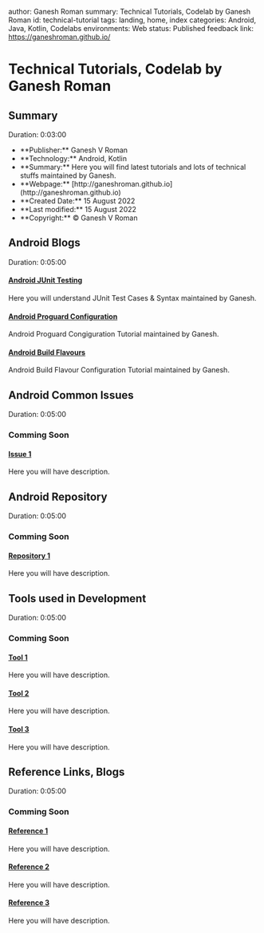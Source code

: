author: Ganesh Roman
summary: Technical Tutorials, Codelab by Ganesh Roman
id: technical-tutorial
tags: landing, home, index
categories: Android, Java, Kotlin, Codelabs
environments: Web
status: Published
feedback link: https://ganeshroman.github.io/

# Technical Tutorials, Codelab by Ganesh Roman


## Summary 
Duration: 0:03:00


<ul>
<li> **Publisher:**  Ganesh V Roman 
<li> **Technology:**  Android, Kotlin 
<li> **Summary:**  Here you will find latest tutorials and lots of technical stuffs maintained by Ganesh.
<li> **Webpage:**  [http://ganeshroman.github.io](http://ganeshroman.github.io)
<li> **Created Date:** 15 August 2022
<li> **Last modified:** 15 August 2022 
<li> **Copyright:** © Ganesh V Roman 
</ul>




## Android Blogs 
Duration: 0:05:00


#### [Android JUnit Testing](http://ganeshroman.github.io/blogs/2/android-j-unit-testing/index.html#0)
Here you will understand JUnit Test Cases & Syntax maintained by Ganesh.


#### [Android Proguard Configuration](http://ganeshroman.github.io/blogs/3/android-proguard-config/index.html#0)
Android Proguard Congiguration Tutorial maintained by Ganesh.


#### [Android Build Flavours](http://ganeshroman.github.io/blogs/4/android-build-flavours/index.html#0)
Android Build Flavour Configuration Tutorial maintained by Ganesh.





## Android Common Issues
Duration: 0:05:00

### Comming Soon




#### [Issue 1](https://ganeshroman.github.io/)
Here you will have description.










## Android Repository
Duration: 0:05:00


### Comming Soon




#### [Repository 1](https://ganeshroman.github.io/)
Here you will have description.






## Tools used in Development
Duration: 0:05:00

### Comming Soon




#### [Tool 1](https://ganeshroman.github.io/)
Here you will have description.


#### [Tool 2](https://ganeshroman.github.io/)
Here you will have description.


#### [Tool 3](https://ganeshroman.github.io/)
Here you will have description.








## Reference Links, Blogs
Duration: 0:05:00

### Comming Soon





#### [Reference 1](https://ganeshroman.github.io/)
Here you will have description.


#### [Reference 2](https://ganeshroman.github.io/)
Here you will have description.


#### [Reference 3](https://ganeshroman.github.io/)
Here you will have description.








